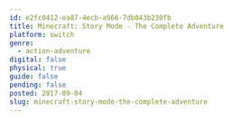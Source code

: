 ```yaml
---
id: e2fc0412-ea87-4ecb-a966-7db043b230fb
title: Minecraft: Story Mode - The Complete Adventure
platform: switch
genre:
  - action-adventure
digital: false
physical: true
guide: false
pending: false
posted: 2017-09-04
slug: minecraft-story-mode-the-complete-adventure
---
```


